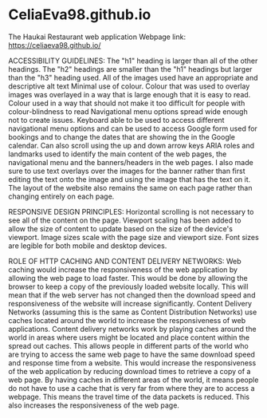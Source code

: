 # CeliaEva98.github.io
The Haukai Restaurant web application
Webpage link: https://celiaeva98.github.io/

ACCESSIBILITY GUIDELINES:
The "h1" heading is larger than all of the other headings. The "h2" headings are smaller than the "h1" headings but larger than the "h3" heading used. 
All of the images used have an appropriate and descriptive alt text
Minimal use of colour. Colour that was used to overlay images was overlayed in a way that is large enough that it is easy to read.
Colour used in a way that should not make it too difficult for people with colour-blindness to read
Navigational menu options spread wide enough not to create issues.
Keyboard able to be used to access different navigational menu options and can be used to access Google form used for bookings and to change the dates that are showing the in the Google calendar. Can also scroll using the up and down arrow keys
ARIA roles and landmarks used to identify the main content of the web pages, the navigational menu and the banners/headers in the web pages.
I also made sure to use text overlays over the images for the banner rather than first editing the text onto the image and using the image that has the text on it.
The layout of the website also remains the same on each page rather than changing entirely on each page. 

RESPONSIVE DESIGN PRINCIPLES:
Horizontal scrolling is not necessary to see all of the content on the page.
Viewport scaling has been added to allow the size of content to update based on the size of the device's viewport. 
Image sizes scale with the page size and viewport size. 
Font sizes are legible for both mobile and desktop devices. 

ROLE OF HTTP CACHING AND CONTENT DELIVERY NETWORKS:
Web caching would increase the responsiveness of the web application by allowing the web page to load faster. This would be done by allowing the browser to keep a copy of the previously loaded website locally. This will mean that if the web server has not changed then the download speed and responsiveness of the website will increase significantly. 
Content Delivery Networks (assuming this is the same as Content Distribution Networks) use caches located around the world to increase the responsiveness of web applications. Content delivery networks work by playing caches around the world in areas where users might be located and place content within the spread out caches. This allows people in different parts of the world who are trying to access the same web page to have the same download speed and response time from a website. This would increase the responsiveness of the web application by reducing download times to retrieve a copy of a web page. By having caches in different areas of the world, it means people do not have to use a cache that is very far from where they are to access a webpage. This means the travel time of the data packets is reduced. This also increases the responsiveness of the web page. 